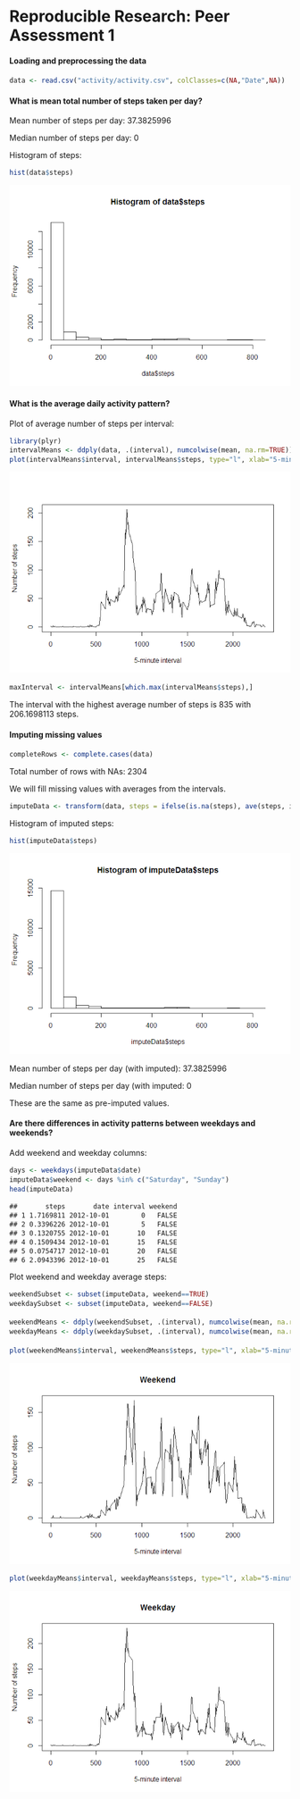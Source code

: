 # Reproducible Research: Peer Assessment 1


#### Loading and preprocessing the data


```r
data <- read.csv("activity/activity.csv", colClasses=c(NA,"Date",NA))
```



#### What is mean total number of steps taken per day?

Mean number of steps per day: 37.3825996

Median number of steps per day: 0

Histogram of steps:


```r
hist(data$steps)
```

![](./PA1_template_files/figure-html/unnamed-chunk-2-1.png) 



#### What is the average daily activity pattern?

Plot of average number of steps per interval:


```r
library(plyr)
intervalMeans <- ddply(data, .(interval), numcolwise(mean, na.rm=TRUE))
plot(intervalMeans$interval, intervalMeans$steps, type="l", xlab="5-minute interval", ylab="Number of steps")
```

![](./PA1_template_files/figure-html/unnamed-chunk-3-1.png) 


```r
maxInterval <- intervalMeans[which.max(intervalMeans$steps),]
```

The interval with the highest average number of steps is 835 with 206.1698113 steps.


#### Imputing missing values


```r
completeRows <- complete.cases(data)
```
Total number of rows with NAs: 2304

We will fill missing values with averages from the intervals.


```r
imputeData <- transform(data, steps = ifelse(is.na(steps), ave(steps, interval, FUN = function(x) mean(x, na.rm = TRUE)), steps))
```

Histogram of imputed steps:


```r
hist(imputeData$steps)
```

![](./PA1_template_files/figure-html/unnamed-chunk-7-1.png) 

Mean number of steps per day (with imputed): 37.3825996

Median number of steps per day (with imputed: 0

These are the same as pre-imputed values.

#### Are there differences in activity patterns between weekdays and weekends?

Add weekend and weekday columns:


```r
days <- weekdays(imputeData$date)
imputeData$weekend <- days %in% c("Saturday", "Sunday")
head(imputeData)
```

```
##       steps       date interval weekend
## 1 1.7169811 2012-10-01        0   FALSE
## 2 0.3396226 2012-10-01        5   FALSE
## 3 0.1320755 2012-10-01       10   FALSE
## 4 0.1509434 2012-10-01       15   FALSE
## 5 0.0754717 2012-10-01       20   FALSE
## 6 2.0943396 2012-10-01       25   FALSE
```

Plot weekend and weekday average steps:


```r
weekendSubset <- subset(imputeData, weekend==TRUE)
weekdaySubset <- subset(imputeData, weekend==FALSE)

weekendMeans <- ddply(weekendSubset, .(interval), numcolwise(mean, na.rm=TRUE))
weekdayMeans <- ddply(weekdaySubset, .(interval), numcolwise(mean, na.rm=TRUE))

plot(weekendMeans$interval, weekendMeans$steps, type="l", xlab="5-minute interval", ylab="Number of steps", main="Weekend")
```

![](./PA1_template_files/figure-html/unnamed-chunk-9-1.png) 

```r
plot(weekdayMeans$interval, weekdayMeans$steps, type="l", xlab="5-minute interval", ylab="Number of steps", main="Weekday")
```

![](./PA1_template_files/figure-html/unnamed-chunk-9-2.png) 
